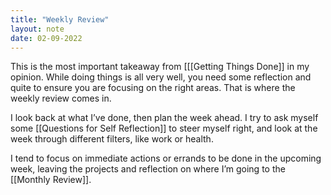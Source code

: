 ```yaml
---
title: "Weekly Review"
layout: note
date: 02-09-2022
---
```



This is the most important takeaway from [[[Getting Things Done]] in my opinion. While doing things is all very well, you need some reflection and quite to ensure you are focusing on the right areas. That is where the weekly review comes in.

I look back at what I’ve done, then plan the week ahead. I try to ask myself some [[Questions for Self Reflection]] to steer myself right, and look at the week through different filters, like work or health. 

I tend to focus on immediate actions or errands to be done in the upcoming week, leaving the projects and reflection on where I’m going to the [[Monthly Review]].
